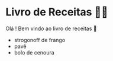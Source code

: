 # Livro de Receitas :man_cook:

Olá ! Bem vindo ao livro de receitas :wave:

- strogonoff de frango
- pavê
- bolo de cenoura




